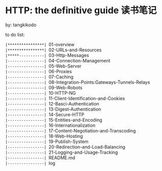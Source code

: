 HTTP: the definitive guide 读书笔记
=====
by: tangkikodo

to do list:

`|****************| `01-overview  
`|****************| `02-URLs-and-Resources  
`|*****-----------| `03-Http-Messages  
`|----------------| `04-Connection-Management  
`|----------------| `05-Web-Server  
`|----------------| `06-Proxies  
`|----------------| `07-Caching  
`|----------------| `08-Integration-Points:Gateways-Tunnels-Relays  
`|----------------| `09-Web-Robots  
`|----------------| `10-HTTP-NG   
`|----------------| `11-Client-Identification-and-Cookies  
`|----------------| `12-Basci-Authentication  
`|----------------| `13-Digest-Authentication  
`|----------------| `14-Secure-HTTP  
`|----------------| `15-Entities-and-Encoding  
`|----------------| `16-Internationalization  
`|----------------| `17-Content-Negotiation-and-Transcoding  
`|----------------| `18-Web-Hosting  
`|----------------| `19-Publish-System  
`|----------------| `20-Redirection-and-Load-Balancing  
`|----------------| `21-Logging-and-Usage-Tracking  
`|----------------| `README.md  
`|----------------| `log											
